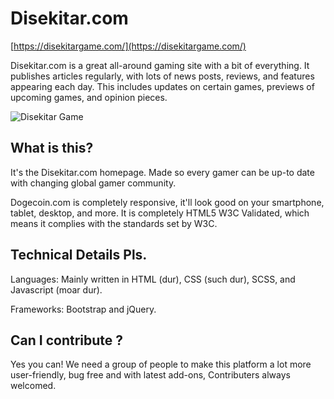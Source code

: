 # Disekitar.com

 [https://disekitargame.com/](https://disekitargame.com/)

Disekitar.com is a great all-around gaming site with a bit of everything. It publishes articles regularly, with lots of news posts, reviews, and features appearing each day. This includes updates on certain games, previews of upcoming games, and opinion pieces.

![Disekitar Game](https://ik.imagekit.io/dsg/tkYbuJbVcaW9sxD69h8HGPeHw_U__DkguQxUDntS.png)
 

## What is this?
It's the Disekitar.com homepage. Made so every gamer can be up-to date with changing global gamer community.

Dogecoin.com is completely responsive, it'll look good on your smartphone, tablet, desktop, and more.
It is completely HTML5 W3C Validated, which means it complies with the standards set by W3C.

## Technical Details Pls.
Languages:
Mainly written in HTML (dur), CSS (such dur), SCSS, and Javascript (moar dur).

Frameworks:
Bootstrap and jQuery.

## Can I contribute ?
Yes you can!
We need a group of people to make this platform a lot more user-friendly, bug free and with latest add-ons, Contributers always welcomed.
